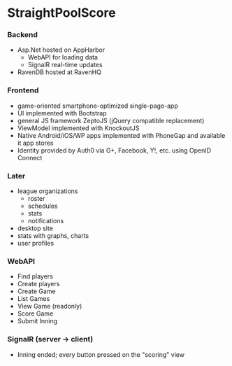 StraightPoolScore
=================

### Backend
* Asp.Net hosted on AppHarbor
  * WebAPI for loading data
  * SignalR real-time updates
* RavenDB hosted at RavenHQ

### Frontend
* game-oriented smartphone-optimized single-page-app
* UI implemented with Bootstrap
* general JS framework ZeptoJS (jQuery compatible replacement)
* ViewModel implemented with KnockoutJS
* Native Android/iOS/WP apps implemented with PhoneGap and available it app stores
* Identity provided by Auth0 via G+, Facebook, Y!, etc. using OpenID Connect

### Later
* league organizations
  * roster
  * schedules
  * stats
  * notifications
* desktop site
* stats with graphs, charts
* user profiles

### WebAPI
* Find players
* Create players
* Create Game
* List Games
* View Game (readonly)
* Score Game
* Submit Inning

### SignalR (server -> client)
* Inning ended; every button pressed on the "scoring" view
